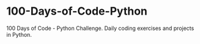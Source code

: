 # 100-Days-of-Code-Python
100 Days of Code - Python Challenge. Daily coding exercises and projects in Python.
